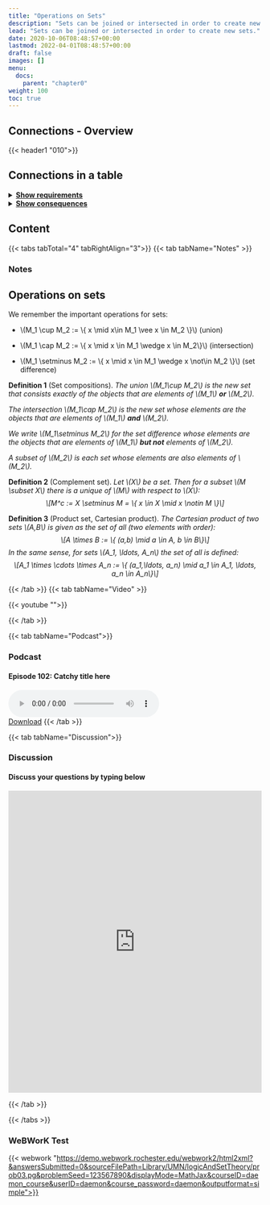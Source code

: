 ```yaml
---
title: "Operations on Sets"
description: "Sets can be joined or intersected in order to create new sets."
lead: "Sets can be joined or intersected in order to create new sets."
date: 2020-10-06T08:48:57+00:00
lastmod: 2022-04-01T08:48:57+00:00
draft: false
images: []
menu:
  docs:
    parent: "chapter0"
weight: 100
toc: true
---
```


## Connections - Overview

{{< header1 "010">}}

## Connections in a table

<details>
<summary><b><u>Show requirements</u></b></summary>
<div class="table-responsive-sm">
<table class="table">
<thead>
  <tr>
    <th scope="col">Concept</th>
    <th scope="col">Content</th>
  </tr>
</thead>
<tbody>

<tr>
<th scope="row"><a href="../../chapter0/001/">Sets</a></th>
<td>Sets are the basic building blocks for a lot of mathematics. In order to rigorously define numbers and doing real analysis, we need to know how to work with sets.</td>
</tr>
        
</tbody>
</table>
</div>
</details>

<details>
<summary><b><u>Show consequences</u></b></summary>
<div class="table-responsive-sm">
<table class="table">
<thead>
  <tr>
    <th scope="col">Concept</th>
    <th scope="col">Content</th>
  </tr>
</thead>
<tbody>

<tr>
<th scope="row"><a href="../../chapter1/110/">Open, Closed,
Compact sets</a></th>
<td>Ein Satz</td>
</tr>
        
</tbody>
</table>
</div>
</details>

## Content

{{< tabs tabTotal="4" tabRightAlign="3">}}
{{< tab tabName="Notes" >}}

### Notes

<h2 class="unnumbered" id="operations-on-sets">Operations on sets</h2>
<p>We remember the important operations for sets:</p>
<ul>
<li><p><span class="math inline">\(M_1 \cup M_2 := \{ x \mid x\in M_1
\vee x \in M_2 \}\)</span> (union)</p></li>
<li><p><span class="math inline">\(M_1 \cap M_2 := \{ x \mid x \in M_1
\wedge x \in M_2\}\)</span> (intersection)</p></li>
<li><p><span class="math inline">\(M_1 \setminus M_2 := \{ x \mid x \in
M_1 \wedge x \not\in M_2 \}\)</span> (set difference)</p></li>
</ul>
<div class="Definition">
<p><strong>Definition 1</strong> (Set compositions). <em>The
<em>union</em> <span class="math inline">\(M_1\cup M_2\)</span> is the
new set that consists exactly of the objects that are elements of <span
class="math inline">\(M_1\)</span> <strong>or</strong> <span
class="math inline">\(M_2\)</span>.</em></p>
<p><em>The <em>intersection</em> <span class="math inline">\(M_1\cap
M_2\)</span> is the new set whose elements are the objects that are
elements of <span class="math inline">\(M_1\)</span>
<strong>and</strong> <span class="math inline">\(M_2\)</span>.</em></p>
<p><em>We write <span class="math inline">\(M_1\setminus M_2\)</span>
for the <em>set difference</em> whose elements are the objects that are
elements of <span class="math inline">\(M_1\)</span> <strong>but
not</strong> elements of <span
class="math inline">\(M_2\)</span>.</em></p>
<p><em>A <em>subset</em> of <span class="math inline">\(M_2\)</span> is
each set whose elements are also elements of <span
class="math inline">\(M_2\)</span>.</em></p>
</div>
<div class="Definition">
<p><strong>Definition 2</strong> (Complement set). <em>Let <span
class="math inline">\(X\)</span> be a set. Then for a subset <span
class="math inline">\(M \subset X\)</span> there is a unique of <span
class="math inline">\(M\)</span> with respect to <span
class="math inline">\(X\)</span>: <span class="math display">\[M^c := X
\setminus M = \{ x \in X \mid x \notin M \}\]</span></em></p>
</div>
<div class="Definition">
<p><strong>Definition 3</strong> (Product set, Cartesian product).
<em>The <em>Cartesian product</em> of two sets <span
class="math inline">\(A,B\)</span> is given as the set of all (two
elements with order): <span class="math display">\[A \times B
        :=  \{ (a,b) \mid a \in A, b \in B\}\]</span> In the same sense,
for sets <span class="math inline">\(A_1, \ldots, A_n\)</span> the set
of all is defined: <span class="math display">\[A_1 \times \cdots \times
        A_n
        :=  \{ (a_1,\ldots, a_n) \mid a_1 \in A_1, \ldots, a_n \in
A_n\}\]</span></em></p>
</div>


{{< /tab >}}
{{< tab tabName="Video" >}}

{{< youtube "">}}

{{< /tab >}}

{{< tab tabName="Podcast">}}

<h3>Podcast</h3>
<h4>Episode 102: Catchy title here</h4>
<audio controls>
  <source src="PODCAST_real" type="audio/wav" />
  Your browser does not support the audio element.
</audio>
<br />
<a href="" class="btn btn-primary btn-lg" download="PODCAST_real"
  >Download</a
>
{{< /tab >}}

{{< tab tabName="Discussion">}}

  <h3>Discussion</h3>
  <h4>Discuss your questions by typing below</h4>

<iframe name="embed_readwrite" src="https://pad.rdi.zimt.uni-siegen.de/p/klfjsdklfjadsfkjdslkaf010" width="100%" height="600" frameborder="0"></iframe>

{{< /tab >}}

{{< /tabs >}}

### WeBWorK Test

{{< webwork "https://demo.webwork.rochester.edu/webwork2/html2xml?&answersSubmitted=0&sourceFilePath=Library/UMN/logicAndSetTheory/prob03.pg&problemSeed=123567890&displayMode=MathJax&courseID=daemon_course&userID=daemon&course_password=daemon&outputformat=simple">}}
